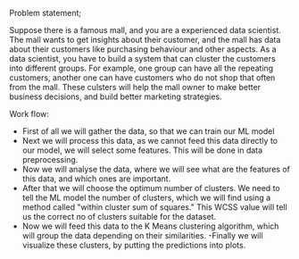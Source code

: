Problem statement;

Suppose there is a famous mall, and you are a experienced data scientist. The mall wants to get insights about their customer, and the mall has data about their customers like purchasing behaviour and other aspects. As a data scientist, you have to build a system that can cluster the customers into different groups. For example, one group can have all the repeating customers, another one can have customers who do not shop that often from the mall. These culsters will help the mall owner to make better business decisions, and build better marketing strategies.

Work flow:

- First of all we will gather the data, so that we can train our ML model
- Next we will process this data, as we cannot feed this data directly to our model, we will select some features. This will be done in data preprocessing.
- Now we will analyse the data, where we will see what are the features of this data, and which ones are important.
- After that we will choose the optimum number of clusters. We need to tell the ML model the number of clusters, which we will find using a method called "within cluster sum of squares." This WCSS value will tell us the correct no of clusters suitable for the dataset.
- Now we will feed this data to the K Means clustering algorithm, which will group the data depending on their similarities.
-Finally we will visualize these clusters, by putting the predictions into plots.  
